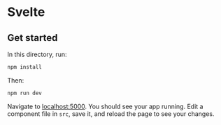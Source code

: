 # Svelte

## Get started

In this directory, run:

```bash
npm install
```

Then:

```bash
npm run dev
```

Navigate to [localhost:5000](http://localhost:5000). You should see your app running. Edit a component file in `src`, save it, and reload the page to see your changes.
